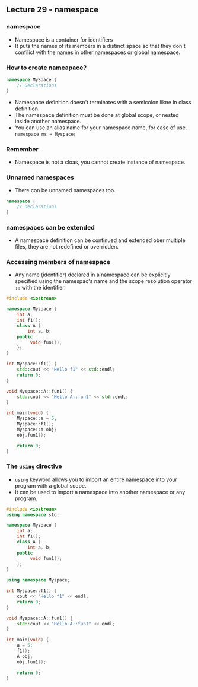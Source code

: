 ## Lecture 29 - namespace
### namespace
* Namespace is a container for identifiers
* It puts the names of its members in a distinct space so that they don't confilict with the names in other namespaces or global namespace.
### How to create nameapace?
```c++
namespace MySpace {
    // Declarations
}
```
* Namespace definition doesn't terminates with a semicolon likne in class definition.
* The namespace definition must be done at global scope, or nested inside another namespace.
* You can use an alias name for your namespace name, for ease of use. `namespace ms = Myspace;`
### Remember
* Namespace is not a cloas, you cannot create instance of namespace.
### Unnamed namespaces
* There con be unnamed namespaces too.
```c++
namespace {
    // declarations
}
```
### namespaces can be extended
* A namespace definition can be continued and extended ober multiple files, they are not redefined or overridden.
### Accessing members of namespace
* Any name (identifier) declared in a namespace can be explicitly specified using the namespac's name and the scope resolution operator `::` with the identifier.
```c++
#include <iostream>

namespace Myspace {
    int a;
    int f1();
    class A {
        int a, b;
    public:
         void fun1();
    };
}

int Myspace::f1() {
    std::cout << "Hello f1" << std::endl;
    return 0;
}

void Myspace::A::fun1() {
    std::cout << "Hello A::fun1" << std::endl;
}

int main(void) {
    Myspace::a = 5;
    Myspace::f1();
    Myspace::A obj;
    obj.fun1();

    return 0;
}
```
### The `using` directive
* `using` keyword allows you to import an entire namespace into your program with a global scope.
* It can be used to import a namespace into another namespace or any program.
```c++
#include <iostream>
using namespace std;

namespace Myspace {
    int a;
    int f1();
    class A {
        int a, b;
    public:
         void fun1();
    };
}

using namespace Myspace;

int Myspace::f1() {
    cout << "Hello f1" << endl;
    return 0;
}

void Myspace::A::fun1() {
    std::cout << "Hello A::fun1" << endl;
}

int main(void) {
    a = 5;
    f1();
    A obj;
    obj.fun1();

    return 0;
}
```